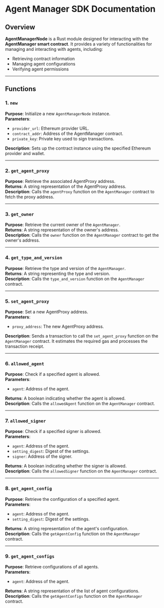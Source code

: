 # Agent Manager SDK Documentation

## Overview
**AgentManagerNode** is a Rust module designed for interacting with the **AgentManager smart contract**. It provides a variety of functionalities for managing and interacting with agents, including:
- Retrieving contract information
- Managing agent configurations
- Verifying agent permissions

---

## Functions

### 1. `new`
**Purpose**: Initialize a new `AgentManagerNode` instance.  
**Parameters**:
- `provider_url`: Ethereum provider URL.
- `contract_addr`: Address of the AgentManager contract.
- `private_key`: Private key used to sign transactions.

**Description**: Sets up the contract instance using the specified Ethereum provider and wallet.

---

### 2. `get_agent_proxy`
**Purpose**: Retrieve the associated AgentProxy address.  
**Returns**: A string representation of the AgentProxy address.  
**Description**: Calls the `agentProxy` function on the `AgentManager` contract to fetch the proxy address.

---

### 3. `get_owner`
**Purpose**: Retrieve the current owner of the `AgentManager`.  
**Returns**: A string representation of the owner's address.  
**Description**: Calls the `owner` function on the `AgentManager` contract to get the owner's address.

---

### 4. `get_type_and_version`
**Purpose**: Retrieve the type and version of the `AgentManager`.  
**Returns**: A string representing the type and version.  
**Description**: Calls the `type_and_version` function on the `AgentManager` contract.

---

### 5. `set_agent_proxy`
**Purpose**: Set a new AgentProxy address.  
**Parameters**:
- `proxy_address`: The new AgentProxy address.

**Description**: Sends a transaction to call the `set_agent_proxy` function on the `AgentManager` contract. It estimates the required gas and processes the transaction receipt.

---

### 6. `allowed_agent`
**Purpose**: Check if a specified agent is allowed.  
**Parameters**:
- `agent`: Address of the agent.

**Returns**: A boolean indicating whether the agent is allowed.  
**Description**: Calls the `allowedAgent` function on the `AgentManager` contract.

---

### 7. `allowed_signer`
**Purpose**: Check if a specified signer is allowed.  
**Parameters**:
- `agent`: Address of the agent.
- `setting_digest`: Digest of the settings.
- `signer`: Address of the signer.

**Returns**: A boolean indicating whether the signer is allowed.  
**Description**: Calls the `allowedSigner` function on the `AgentManager` contract.

---

### 8. `get_agent_config`
**Purpose**: Retrieve the configuration of a specified agent.  
**Parameters**:
- `agent`: Address of the agent.
- `setting_digest`: Digest of the settings.

**Returns**: A string representation of the agent's configuration.  
**Description**: Calls the `getAgentConfig` function on the `AgentManager` contract.

---

### 9. `get_agent_configs`
**Purpose**: Retrieve configurations of all agents.  
**Parameters**:
- `agent`: Address of the agent.

**Returns**: A string representation of the list of agent configurations.  
**Description**: Calls the `getAgentConfigs` function on the `AgentManager` contract.
